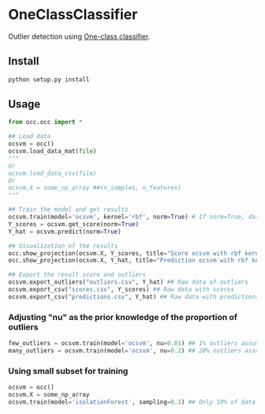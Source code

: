 # OneClassClassifier

Outlier detection using [One-class classifier](https://dongpin.data.blog/2020/07/30/anomaly-detection-with-occone-class-classification/). 

## Install
```python
python setup.py install
```


## Usage

```python
from occ.occ import *

## Load data
ocsvm = occ()
ocsvm.load_data_mat(file)
"""
Or
ocsvm.load_data_csv(file)
Or
ocsvm.X = some_np_array ##(n_samples, n_features)
"""

## Train the model and get results
ocsvm.train(model='ocsvm', kernel='rbf', norm=True) # If norm=True, data will be normalized(L2)
Y_scores = ocsvm.get_score(norm=True)
Y_hat = ocsvm.predict(norm=True)

## Visualization of the results
occ.show_projection(ocsvm.X, Y_scores, title="Score ocsvm with rbf kernel", markersize=100)
occ.show_projection(ocsvm.X, Y_hat, title="Prediction ocsvm with rbf kernel", markersize=100)

## Export the result score and outliers
ocsvm.export_outliers("outliers.csv", Y_hat) ## Raw data of outliers
ocsvm.export_csv("scores.csv", Y_scores) ## Raw data with scores
ocsvm.export_csv("predictions.csv", Y_hat) ## Raw data with predictions
```



### Adjusting "nu" as the prior knowledge of the proportion of outliers

```python
few_outliers = ocsvm.train(model='ocsvm', nu=0.01) ## 1% outliers assumed
many_outliers = ocsvm.train(model='ocsvm', nu=0.2) ## 20% outliers assumed
```



### Using small subset for training

```python
ocsvm = occ()
ocsvm.X = some_np_array
ocsvm.train(model='isolationForest', sampling=0.1) ## Only 10% of data will be used for training
```



